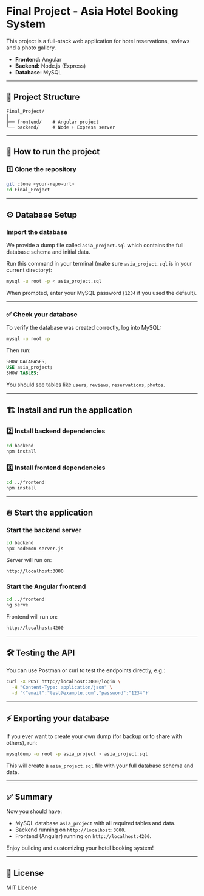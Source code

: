 # Final Project - Asia Hotel Booking System

This project is a full-stack web application for hotel reservations, reviews and a photo gallery.

- **Frontend:** Angular
- **Backend:** Node.js (Express)
- **Database:** MySQL

---

## 📂 Project Structure

```
Final_Project/
│
├── frontend/    # Angular project
└── backend/     # Node + Express server
```

---

## 🚀 How to run the project

### 1️⃣ Clone the repository
```bash
git clone <your-repo-url>
cd Final_Project
```

---

## ⚙️ Database Setup

### Import the database
We provide a dump file called `asia_project.sql` which contains the full database schema and initial data.

Run this command in your terminal (make sure `asia_project.sql` is in your current directory):

```bash
mysql -u root -p < asia_project.sql
```

When prompted, enter your MySQL password (`1234` if you used the default).

---

### ✅ Check your database
To verify the database was created correctly, log into MySQL:

```bash
mysql -u root -p
```

Then run:

```sql
SHOW DATABASES;
USE asia_project;
SHOW TABLES;
```

You should see tables like `users`, `reviews`, `reservations`, `photos`.

---

## 🏗️ Install and run the application

### 2️⃣ Install backend dependencies
```bash
cd backend
npm install
```

### 3️⃣ Install frontend dependencies
```bash
cd ../frontend
npm install
```

---

## 🔥 Start the application

### Start the backend server
```bash
cd backend
npx nodemon server.js
```
Server will run on:
```
http://localhost:3000
```

### Start the Angular frontend
```bash
cd ../frontend
ng serve
```
Frontend will run on:
```
http://localhost:4200
```

---

## 🛠️ Testing the API
You can use Postman or curl to test the endpoints directly, e.g.:

```bash
curl -X POST http://localhost:3000/login \
  -H "Content-Type: application/json" \
  -d '{"email":"test@example.com","password":"1234"}'
```

---

## ⚡ Exporting your database
If you ever want to create your own dump (for backup or to share with others), run:

```bash
mysqldump -u root -p asia_project > asia_project.sql
```

This will create a `asia_project.sql` file with your full database schema and data.

---

## ✅ Summary
Now you should have:
- MySQL database `asia_project` with all required tables and data.
- Backend running on `http://localhost:3000`.
- Frontend (Angular) running on `http://localhost:4200`.

Enjoy building and customizing your hotel booking system!

---

## 📝 License
MIT License
```
